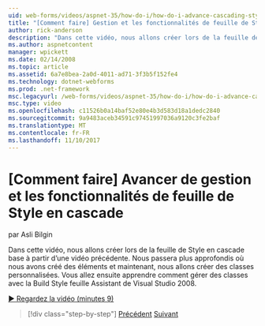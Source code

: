 ```yaml
---
uid: web-forms/videos/aspnet-35/how-do-i/how-do-i-advance-cascading-style-sheet-features-and-management
title: "[Comment faire] Gestion et les fonctionnalités de feuille de Style en cascade d’avance | Documents Microsoft"
author: rick-anderson
description: "Dans cette vidéo, nous allons créer lors de la feuille de Style en cascade base à partir d’une vidéo précédente. Nous avancent plus approfondis où nous avons créé les éléments et en cours..."
ms.author: aspnetcontent
manager: wpickett
ms.date: 02/14/2008
ms.topic: article
ms.assetid: 6a7e8bea-2a0d-4011-ad71-3f3b5f152fe4
ms.technology: dotnet-webforms
ms.prod: .net-framework
msc.legacyurl: /web-forms/videos/aspnet-35/how-do-i/how-do-i-advance-cascading-style-sheet-features-and-management
msc.type: video
ms.openlocfilehash: c11526b0a14baf52e80e4b3d583d18a1dedc2840
ms.sourcegitcommit: 9a9483aceb34591c97451997036a9120c3fe2baf
ms.translationtype: MT
ms.contentlocale: fr-FR
ms.lasthandoff: 11/10/2017
---
```

<a name="how-do-i-advance-cascading-style-sheet-features-and-management"></a>[Comment faire] Avancer de gestion et les fonctionnalités de feuille de Style en cascade
====================
par Asli Bilgin

Dans cette vidéo, nous allons créer lors de la feuille de Style en cascade base à partir d’une vidéo précédente. Nous passera plus approfondis où nous avons créé des éléments et maintenant, nous allons créer des classes personnalisées. Vous allez ensuite apprendre comment gérer des classes avec la Build Style feuille Assistant de Visual Studio 2008.

[&#9654; Regardez la vidéo (minutes 9)](https://channel9.msdn.com/Blogs/ASP-NET-Site-Videos/how-do-i-advance-cascading-style-sheet-features-and-management)

>[!div class="step-by-step"]
[Précédent](how-do-i-adding-elements-to-a-css-file-and-create-new-css-on-the-fly.md)
[Suivant](how-do-i-converting-a-net-20-windows-forms-application-to-net-35.md)
